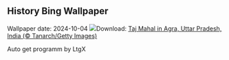## History Bing Wallpaper
Wallpaper date: 2024-10-04
![](https://www.bing.com/th?id=OHR.TajMahalReflection_EN-US5053333041_UHD.jpg&w=1000)Download: [Taj Mahal in Agra, Uttar Pradesh, India (© Tanarch/Getty Images)](https://www.bing.com/th?id=OHR.TajMahalReflection_EN-US5053333041_UHD.jpg)

Auto get programm by LtgX
